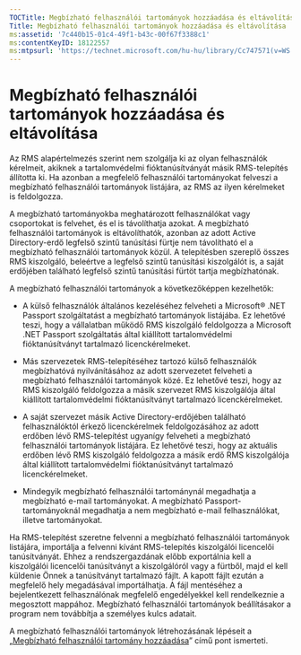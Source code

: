 ```yaml
---
TOCTitle: Megbízható felhasználói tartományok hozzáadása és eltávolítása
Title: Megbízható felhasználói tartományok hozzáadása és eltávolítása
ms:assetid: '7c440b15-01c4-49f1-b43c-00f67f3388c1'
ms:contentKeyID: 18122557
ms:mtpsurl: 'https://technet.microsoft.com/hu-hu/library/Cc747571(v=WS.10)'
---
```


Megbízható felhasználói tartományok hozzáadása és eltávolítása
==============================================================

Az RMS alapértelmezés szerint nem szolgálja ki az olyan felhasználók kérelmeit, akiknek a tartalomvédelmi fióktanúsítványát másik RMS-telepítés állította ki. Ha azonban a megfelelő felhasználói tartományokat felveszi a megbízható felhasználói tartományok listájára, az RMS az ilyen kérelmeket is feldolgozza.

A megbízható tartományokba meghatározott felhasználókat vagy csoportokat is felvehet, és el is távolíthatja azokat. A megbízható felhasználói tartományok is eltávolíthatók, azonban az adott Active Directory-erdő legfelső szintű tanúsítási fürtje nem távolítható el a megbízható felhasználói tartományok közül. A telepítésben szereplő összes RMS kiszolgáló, beleértve a legfelső szintű tanúsítási kiszolgálót is, a saját erdőjében található legfelső szintű tanúsítási fürtöt tartja megbízhatónak.

A megbízható felhasználói tartományok a következőképpen kezelhetők:

-   A külső felhasználók általános kezeléséhez felveheti a Microsoft® .NET Passport szolgáltatást a megbízható tartományok listájába. Ez lehetővé teszi, hogy a vállalatban működő RMS kiszolgáló feldolgozza a Microsoft .NET Passport szolgáltatás által kiállított tartalomvédelmi fióktanúsítványt tartalmazó licenckérelmeket.

-   Más szervezetek RMS-telepítéséhez tartozó külső felhasználók megbízhatóvá nyilvánításához az adott szervezetet felveheti a megbízható felhasználói tartományok közé. Ez lehetővé teszi, hogy az RMS kiszolgáló feldolgozza a másik szervezet RMS kiszolgálója által kiállított tartalomvédelmi fióktanúsítványt tartalmazó licenckérelmeket.

-   A saját szervezet másik Active Directory-erdőjében található felhasználóktól érkező licenckérelmek feldolgozásához az adott erdőben lévő RMS-telepítést ugyanígy felveheti a megbízható felhasználói tartományok listájára. Ez lehetővé teszi, hogy az aktuális erdőben lévő RMS kiszolgáló feldolgozza a másik erdő RMS kiszolgálója által kiállított tartalomvédelmi fióktanúsítványt tartalmazó licenckérelmeket.

-   Mindegyik megbízható felhasználói tartománynál megadhatja a megbízható e-mail tartományokat. A megbízható Passport-tartományoknál megadhatja a nem megbízható e-mail felhasználókat, illetve tartományokat.

Ha RMS-telepítést szeretne felvenni a megbízható felhasználói tartományok listájára, importálja a felvenni kívánt RMS-telepítés kiszolgálói licencelői tanúsítványát. Ehhez a rendszergazdának előbb exportálnia kell a kiszolgálói licencelői tanúsítványt a kiszolgálóról vagy a fürtből, majd el kell küldenie Önnek a tanúsítványt tartalmazó fájlt. A kapott fájlt ezután a megfelelő hely megadásával importálhatja. A fájl mentéséhez a bejelentkezett felhasználónak megfelelő engedélyekkel kell rendelkeznie a megosztott mappához. Megbízható felhasználói tartományok beállításakor a program nem továbbítja a személyes kulcs adatait.

A megbízható felhasználói tartományok létrehozásának lépéseit a „[Megbízható felhasználói tartomány hozzáadása](https://technet.microsoft.com/ed672e58-6272-4ac0-a434-d1d938037e93)” című pont ismerteti.
